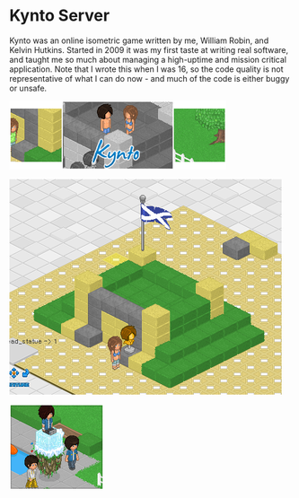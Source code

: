 # Kynto Server

Kynto was an online isometric game written by me, William Robin, and Kelvin Hutkins. Started in 2009
it was my first taste at writing real software, and taught me so much about managing a high-uptime and
mission critical application. Note that I wrote this when I was 16, so the code quality is not representative
of what I can do now - and much of the code is either buggy or unsafe.

![Screenshot](https://github.com/Mattiemus/Kynto/blob/master/header.png?raw=true)

![Screenshot](https://github.com/Mattiemus/Kynto/blob/master/screenshot1.png?raw=true)

![Screenshot](https://github.com/Mattiemus/Kynto/blob/master/screenshot2.png?raw=true)
